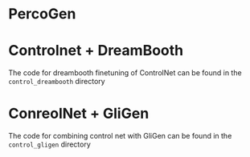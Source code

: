 # PercoGen 

# Controlnet + DreamBooth

The code for dreambooth finetuning of ControlNet can be found in the `control_dreambooth` directory

#  ConreolNet + GliGen

The code for combining control net with GliGen can be found in the `control_gligen` directory

